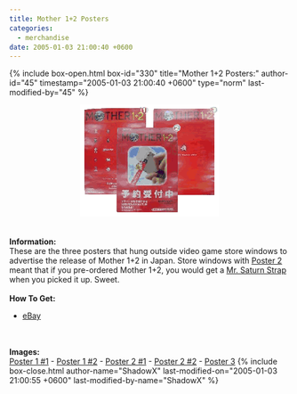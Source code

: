 ```yaml
---
title: Mother 1+2 Posters
categories:
  - merchandise
date: 2005-01-03 21:00:40 +0600
---
```

{% include box-open.html box-id="330" title="Mother 1+2 Posters:" author-id="45" timestamp="2005-01-03 21:00:40 +0600" type="norm" last-modified-by="45" %}
	<center>
	<img src="/merchandise/images/m12_posters_title.png" border="0" alt="Mother 1+2 Posters" />
	</center>
	<br /><br />
	<b>Information:</b>
	<br />
	These are the three posters that hung outside video game store windows to advertise 
	the release of Mother 1+2 in Japan. Store windows with <a href="/merchandise/images/m12_posters2-2.jpg">Poster 2</a> 
	meant that if you pre-ordered Mother 1+2, you would get a <a href="/merchandise/misc/msstrap.php">Mr. Saturn Strap</a> 
	when you picked it up. Sweet.
	<br /><br />
	<b>How To Get:</b>
	<br />
	<ul>
	<li><a href="http://www.ebay.com">eBay</a></li>
	</ul>
	<br /><br />
	<b>Images:</b>
	<br />
	<a href="/merchandise/images/m12_posters1.jpg">Poster 1 #1</a> - <a href="/merchandise/images/m12_posters1-2.jpg">Poster 1 #2</a> - <a href="/merchandise/images/m12_posters2.jpg">Poster 2 #1</a> - 
	<a href="/merchandise/images/m12_posters2-2.jpg">Poster 2 #2</a> - <a href="/merchandise/images/m12_posters3.jpg">Poster 3</a>
{% include box-close.html author-name="ShadowX" last-modified-on="2005-01-03 21:00:55 +0600" last-modified-by-name="ShadowX" %}
